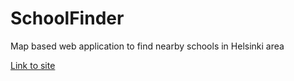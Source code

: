 # SchoolFinder

Map based web application to find nearby schools in Helsinki area

[Link to site](https://schoolfinderpkseutu.herokuapp.com/ "School Finder")
